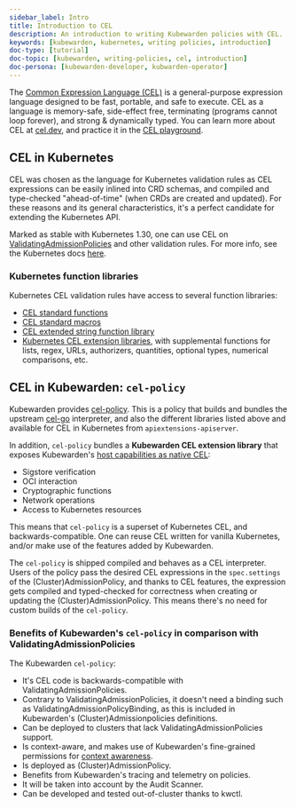 ```yaml
---
sidebar_label: Intro
title: Introduction to CEL
description: An introduction to writing Kubewarden policies with CEL.
keywords: [kubewarden, kubernetes, writing policies, introduction]
doc-type: [tutorial]
doc-topic: [kubewarden, writing-policies, cel, introduction]
doc-persona: [kubewarden-developer, kubwarden-operator]
---
```


<head>
  <link rel="canonical" href="https://docs.kubewarden.io/tutorials/writing-policies/cel/intro-cel"/>
</head>

The [Common Expression Language (CEL)](https://cel.dev) is a general-purpose
expression language designed to be fast, portable, and safe to execute. CEL as
a language is memory-safe, side-effect free, terminating (programs cannot loop
forever), and strong & dynamically typed. You can learn more about CEL at
[cel.dev](https://cel.dev), and practice it in the [CEL
playground](https://playcel.undistro.io).

## CEL in Kubernetes

CEL was chosen as the language for Kubernetes validation rules as CEL
expressions can be easily inlined into CRD schemas, and compiled and type-checked
"ahead-of-time" (when CRDs are created and updated). For these reasons
and its general characteristics, it's a perfect candidate for extending the
Kubernetes API.

Marked as stable with Kubernetes 1.30, one can use CEL on
[ValidatingAdmissionPolicies](https://kubernetes.io/docs/reference/access-authn-authz/validating-admission-policy)
and other validation rules. For more info, see the Kubernetes docs
[here](https://kubernetes.io/docs/reference/using-api/cel).

### Kubernetes function libraries

Kubernetes CEL validation rules have access to several function libraries:

- [CEL standard functions](https://github.com/google/cel-spec/blob/v0.7.0/doc/langdef.md#list-of-standard-definitions)
- [CEL standard macros](https://github.com/google/cel-spec/blob/v0.7.0/doc/langdef.md#macros)
- [CEL extended string function library](https://pkg.go.dev/github.com/google/cel-go/ext#Strings)
- [Kubernetes CEL extension libraries](https://kubernetes.io/docs/reference/using-api/cel/#kubernetes-cel-libraries),
  with supplemental functions for lists, regex, URLs, authorizers, quantities,
  optional types, numerical comparisons, etc.

## CEL in Kubewarden: `cel-policy`

Kubewarden provides [cel-policy](https://github.com/kubewarden/cel-policy).
This is a policy that builds and bundles the upstream
[cel-go](https://pkg.go.dev/github.com/google/cel-go) interpreter, and also the
different libraries listed above and available for CEL in Kubernetes from
`apiextensions-apiserver`.

In addition, `cel-policy` bundles a **Kubewarden CEL extension library** that exposes
Kubewarden's [host capabilities as native
CEL](https://github.com/kubewarden/cel-policy?tab=readme-ov-file#host-capabilities):

- Sigstore verification
- OCI interaction
- Cryptographic functions
- Network operations
- Access to Kubernetes resources

This means that `cel-policy` is a superset of Kubernetes CEL,
and backwards-compatible. One can reuse CEL written for vanilla Kubernetes, and/or
make use of the features added by Kubewarden.

The `cel-policy` is shipped compiled and behaves as a CEL interpreter. Users of
the policy pass the desired CEL expressions in the `spec.settings` of the
(Cluster)AdmissionPolicy, and thanks to CEL features, the expression gets
compiled and typed-checked for correctness when creating or updating the
(Cluster)AdmissionPolicy. This means there's no need for custom builds of the
`cel-policy`.

### Benefits of Kubewarden's `cel-policy` in comparison with ValidatingAdmissionPolicies

The Kubewarden `cel-policy`:

- It's CEL code is backwards-compatible with ValidatingAdmissionPolicies.
- Contrary to ValidatingAdmissionPolicies, it doesn't need a binding such as
  ValidatingAdmissionPolicyBinding, as this is included in Kubewarden's
  (Cluster)Admissionpolicies definitions.
- Can be deployed to clusters that lack ValidatingAdmissionPolicies support.
- Is context-aware, and makes use of Kubewarden's fine-grained permissions
  for [context awareness](../../../reference/spec/05-context-aware-policies.md).
- Is deployed as (Cluster)AdmissionPolicy.
- Benefits from Kubewarden's tracing and telemetry on policies.
- It will be taken into account by the Audit Scanner.
- Can be developed and tested out-of-cluster thanks to kwctl.
